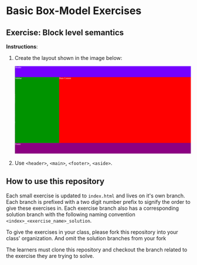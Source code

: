 # Basic Box-Model Exercises

## Exercise: Block level semantics

**Instructions**:

1.  Create the layout shown in the image below:
   
    ![mockup](mockup.png)


2.  Use `<header>`, `<main>`, `<footer>`, `<aside>`.

## How to use this repository

Each small exercise is updated to `index.html` and lives on it's own branch. Each branch is prefixed with a two digit number prefix to signify the order to give these exercises in. Each exercise branch also has a corresponding solution branch with the following naming convention `<index>_<exercise_name>_solution`.

To give the exercises in your class, please fork this repository into your class' organization. And omit the solution branches from your fork

The learners must clone this repository and checkout the branch related to the exercise they are trying to solve.
